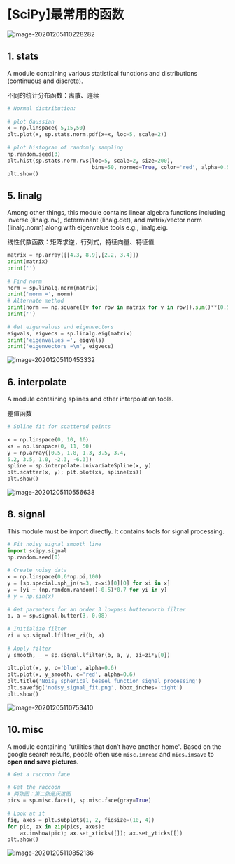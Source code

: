 # [SciPy]最常用的函数

![image-20201205110228282](https://cdn.jsdelivr.net/gh/DaiDuncan/PicUploader/img/20201205110228.png)



## 1. stats

A module containing various statistical functions and distributions (continuous and discrete).

不同的统计分布函数：离散、连续

```python
# Normal distribution:
 
# plot Gaussian
x = np.linspace(-5,15,50)
plt.plot(x, sp.stats.norm.pdf(x=x, loc=5, scale=2))
 
# plot histogram of randomly sampling
np.random.seed(3)
plt.hist(sp.stats.norm.rvs(loc=5, scale=2, size=200),
                           bins=50, normed=True, color='red', alpha=0.5)
plt.show()
```



## 5. linalg

Among other things, this module contains linear algebra functions including inverse (linalg.inv), determinant (linalg.det), and matrix/vector norm (linalg.norm) along with eigenvalue tools e.g., linalg.eig.

线性代数函数：矩阵求逆，行列式，特征向量、特征值

```python
matrix = np.array([[4.3, 8.9],[2.2, 3.4]])
print(matrix)
print('')
 
# Find norm
norm = sp.linalg.norm(matrix)
print('norm =', norm)
# Alternate method
print(norm == np.square([v for row in matrix for v in row]).sum()**(0.5))
print('')
 
# Get eigenvalues and eigenvectors
eigvals, eigvecs = sp.linalg.eig(matrix)
print('eigenvalues =', eigvals)
print('eigenvectors =\n', eigvecs)
```

![image-20201205110453332](https://cdn.jsdelivr.net/gh/DaiDuncan/PicUploader/img/20201205110453.png)



## 6.  interpolate

A module containing splines and other interpolation tools.

差值函数

```python
# Spline fit for scattered points
 
x = np.linspace(0, 10, 10)
xs = np.linspace(0, 11, 50)
y = np.array([0.5, 1.8, 1.3, 3.5, 3.4,
5.2, 3.5, 1.0, -2.3, -6.3])
spline = sp.interpolate.UnivariateSpline(x, y)
plt.scatter(x, y); plt.plot(xs, spline(xs))
plt.show()
```

![image-20201205110556638](https://cdn.jsdelivr.net/gh/DaiDuncan/PicUploader/img/20201205110556.png)



## 8. signal

This module must be import directly. It contains tools for signal processing.

```python
# Fit noisy signal smooth line
import scipy.signal
np.random.seed(0)
 
# Create noisy data
x = np.linspace(0,6*np.pi,100)
y = [sp.special.sph_jn(n=3, z=xi)[0][0] for xi in x]
y = [yi + (np.random.random()-0.5)*0.7 for yi in y]
# y = np.sin(x)
 
# Get paramters for an order 3 lowpass butterworth filter
b, a = sp.signal.butter(3, 0.08)
 
# Initialize filter
zi = sp.signal.lfilter_zi(b, a)
 
# Apply filter
y_smooth, _ = sp.signal.lfilter(b, a, y, zi=zi*y[0])
 
plt.plot(x, y, c='blue', alpha=0.6)
plt.plot(x, y_smooth, c='red', alpha=0.6)
plt.title('Noisy spherical bessel function signal processing')
plt.savefig('noisy_signal_fit.png', bbox_inches='tight')
plt.show()
```

![image-20201205110753410](https://cdn.jsdelivr.net/gh/DaiDuncan/PicUploader/img/20201205110753.png)



## 10. misc

A module containing “utilities that don’t have another home”. Based on the google search results, people often use `misc.imread` and `mics.imsave` to **open and save pictures**.

```python
# Get a raccoon face
 
# Get the raccoon
# 两张图：第二张是灰度图
pics = sp.misc.face(), sp.misc.face(gray=True)
 
# Look at it
fig, axes = plt.subplots(1, 2, figsize=(10, 4))
for pic, ax in zip(pics, axes):
    ax.imshow(pic); ax.set_xticks([]); ax.set_yticks([])
plt.show()
```

![image-20201205110852136](https://cdn.jsdelivr.net/gh/DaiDuncan/PicUploader/img/20201205110852.png)

